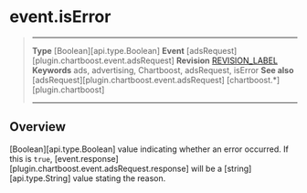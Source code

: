 # event.isError

> --------------------- ------------------------------------------------------------------------------------------
> __Type__              [Boolean][api.type.Boolean]
> __Event__             [adsRequest][plugin.chartboost.event.adsRequest]
> __Revision__          [REVISION_LABEL](REVISION_URL)
> __Keywords__          ads, advertising, Chartboost, adsRequest, isError
> __See also__			[adsRequest][plugin.chartboost.event.adsRequest]
>						[chartboost.*][plugin.chartboost]
> --------------------- ------------------------------------------------------------------------------------------

## Overview

[Boolean][api.type.Boolean] value indicating whether an error occurred. If this is `true`, [event.response][plugin.chartboost.event.adsRequest.response] will be a [string][api.type.String] value stating the reason.
